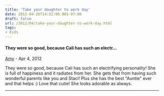 ```yaml
---
title: 'Take your daughter to work day'
date: 2012-04-26T14:52:00.001-07:00
draft: false
url: /2012/04/take-your-daughter-to-work-day.html
tags: 
- Kids
---
```


#### They were so good, because Cali has such an electr...
[Amy](https://www.blogger.com/profile/16730340954836360884 "noreply@blogger.com") - <time datetime="2012-04-26T17:38:36.392-07:00">Apr 4, 2012</time>

They were so good, because Cali has such an electrifying personality! She is full of happiness and it radiates from her. She gets that from having such wonderful parents like you and Staci! Plus she has the best "Auntie" ever and that helps :) Love that cutie! She looks adorable as always.
<hr />

